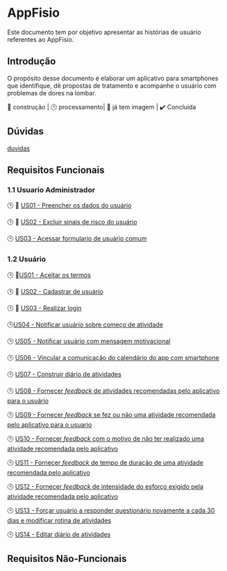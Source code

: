 # AppFisio

Este documento tem por objetivo apresentar as histórias de usuário referentes ao AppFisio.

## Introdução

O propósito desse documento é elaborar um aplicativo para smartphones que identifique, dê propostas de tratamento e acompanhe o usuário com problemas de dores na lombar.

:construction: construção | :clock3: processamento| :iphone: já tem imagem | :heavy_check_mark: Concluída

## Dúvidas

[duvidas](https://git.quixada.ufc.br/npi/AppFisio/-/wikis/duvidas)

## Requisitos Funcionais

### 1.1 Usuario Administrador

:clock3: :iphone: [US01 - Preencher os dados do usuário](https://git.quixada.ufc.br/npi/AppFisio/-/wikis/admin/us01-preencher-os-dados-de-usuario)

:clock3: :iphone: [US02 - Excluir sinais de risco do usuário](https://git.quixada.ufc.br/npi/AppFisio/-/wikis/admin/us02-excluir-sinais-de-risco)

:clock3: [US03 - Acessar formulario de usuário comum](https://git.quixada.ufc.br/npi/AppFisio/-/wikis/admin/us03-acessar-formulario-de-usuario-comum)

### 1.2 Usuário

:clock3: :iphone:[US01 - Aceitar os termos](https://git.quixada.ufc.br/npi/AppFisio/-/wikis/usuario/us01-aceitar-termos-de-uso)

:clock3: :iphone: [US02 - Cadastrar de usuário](https://git.quixada.ufc.br/npi/AppFisio/-/wikis/usuario/us02-cadastrar-usuario)

:clock3: :iphone: [US03 - Realizar login](https://git.quixada.ufc.br/npi/AppFisio/-/wikis/usuario/us03-realizar-login)

:clock3:[US04 - Notificar usuário sobre começo de atividade](https://git.quixada.ufc.br/npi/AppFisio/-/wikis/usuario/us04-notificar-usuario-sobre-comeco-de-atividade)

:clock3: [US05 - Notificar usuário com mensagem motivacional](https://git.quixada.ufc.br/npi/AppFisio/-/wikis/usuario/us05-notificar-usuario-com-mensagem-motivacional)

:clock3: [US06 - Vincular a comunicação do calendário do app com smartphone](https://git.quixada.ufc.br/npi/AppFisio/-/wikis/usuario/us06-vincular-a-comunicacao-do-calendario-do-aplicativo-com-smartphone)

:clock3: [US07 - Construir diário de atividades](https://git.quixada.ufc.br/npi/AppFisio/-/wikis/usuario/us07-construir-diario-de-atividades)

:clock3: [US08 - Fornecer _feedback_ de atividades recomendadas pelo aplicativo para o usuário](https://git.quixada.ufc.br/npi/AppFisio/-/wikis/usuario/us08-fornecer-feedback-de-atividades-recomendadas-pelo-aplicativo-para-o-usuario)

:clock3: [US09 - Fornecer _feedback_ se fez ou não uma atividade recomendada pelo aplicativo para o usuario](https://git.quixada.ufc.br/npi/AppFisio/-/wikis/usuario/us09-fornecer-feedback-se-fez-ou-nao-uma-atividade-recomendada-pelo-aplicativo-para-o-usuario)

:clock3:  [US10 - Fornecer _feedback_ com o motivo de não ter realizado uma atividade recomendada pelo aplicativo](https://git.quixada.ufc.br/npi/AppFisio/-/wikis/usuario/us10-fornecer-feedback-com-o-motivo-de-nao-ter-realizado-uma-atividade-recomendada-pelo-aplicativo-para-o-usuario)

:clock3: [US11 - Fornecer _feedback_ de tempo de duração de uma atividade recomendada pelo aplicativo](https://git.quixada.ufc.br/npi/AppFisio/-/wikis/usuario/)

:clock3: [US12 - Fornecer _feedback_ de intensidade do esforço exigido pela atividade recomendada pelo aplicativo](https://git.quixada.ufc.br/npi/AppFisio/-/wikis/usuario/)

:clock3: [US13 - Forçar usuário a responder questionário novamente a cada 30 dias e modificar rotina de atividades](https://git.quixada.ufc.br/npi/AppFisio/-/wikis/usuario/)

:clock3:  [US14 - Editar diário de atividades](https://git.quixada.ufc.br/npi/AppFisio/-/wikis/usuario/)

## Requisitos Não-Funcionais

